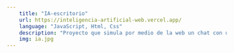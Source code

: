 ```yaml
---
    title: "IA-escritorio" 
    url: https://inteligencia-artificial-web.vercel.app/
    language: "JavaScript, Html, Css"
    description: "Proyecto que simula por medio de la web un chat con un tipo de IA"
    img: ia.jpg
---
```




